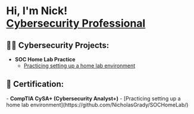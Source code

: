 <h1>Hi, I'm Nick! <br/><a href="https://www.linkedin.com/in/NicholasMGrady/">Cybersecurity Professional</a></h1>

<h2>👨‍💻 Cybersecurity Projects:</h2>

- <b>SOC Home Lab Practice</b>
  - [Practicing setting up a home lab environment](https://github.com/NicholasGrady/SOCHomeLab/)

<h2>📜 Certification:</h2>
- <b>CompTIA CySA+ (Cybersecurity Analyst+)</b>
  - [Practicing setting up a home lab environment](https://github.com/NicholasGrady/SOCHomeLab/)


<!--
**NicholasGrady/NicholasGrady** is a ✨ _special_ ✨ repository because its `README.md` (this file) appears on your GitHub profile.

Here are some ideas to get you started:

- 🔭 I’m currently working on ...
- 🌱 I’m currently learning ...
- 👯 I’m looking to collaborate on ...
- 🤔 I’m looking for help with ...
- 💬 Ask me about ...
- 📫 How to reach me: ...
- 😄 Pronouns: ...
- ⚡ Fun fact: ...
-->
